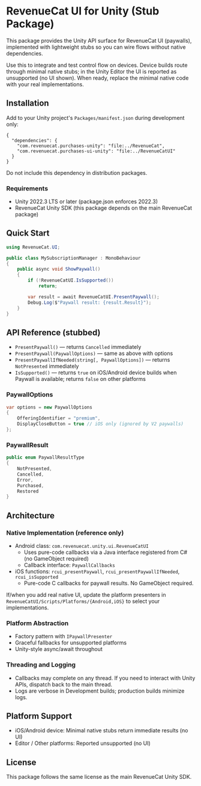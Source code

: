 # RevenueCat UI for Unity (Stub Package)

This package provides the Unity API surface for RevenueCat UI (paywalls),
implemented with lightweight stubs so you can wire flows without native dependencies.

Use this to integrate and test control flow on devices. Device builds route
through minimal native stubs; in the Unity Editor the UI is reported as
unsupported (no UI shown). When ready, replace the minimal native code with your
real implementations.

## Installation

Add to your Unity project's `Packages/manifest.json` during development only:

```
{
  "dependencies": {
    "com.revenuecat.purchases-unity": "file:../RevenueCat",
    "com.revenuecat.purchases-ui-unity": "file:../RevenueCatUI"
  }
}
```

Do not include this dependency in distribution packages.

### Requirements

- Unity 2022.3 LTS or later (package.json enforces 2022.3)
- RevenueCat Unity SDK (this package depends on the main RevenueCat package)

## Quick Start

```csharp
using RevenueCat.UI;

public class MySubscriptionManager : MonoBehaviour 
{
    public async void ShowPaywall()
    {
        if (!RevenueCatUI.IsSupported())
            return;

        var result = await RevenueCatUI.PresentPaywall();
        Debug.Log($"Paywall result: {result.Result}");
    }
}
```

## API Reference (stubbed)

- `PresentPaywall()` — returns `Cancelled` immediately
- `PresentPaywall(PaywallOptions)` — same as above with options
- `PresentPaywallIfNeeded(string[, PaywallOptions])` — returns `NotPresented` immediately
- `IsSupported()` — returns `true` on iOS/Android device builds when Paywall is available; returns `false` on other platforms

### PaywallOptions

```csharp
var options = new PaywallOptions
{
    OfferingIdentifier = "premium",
    DisplayCloseButton = true // iOS only (ignored by V2 paywalls)
};
```

### PaywallResult

```csharp
public enum PaywallResultType 
{
    NotPresented,
    Cancelled,
    Error,
    Purchased,
    Restored
}
```

## Architecture

### Native Implementation (reference only)
- Android class: `com.revenuecat.unity.ui.RevenueCatUI`
  - Uses pure-code callbacks via a Java interface registered from C# (no GameObject required)
  - Callback interface: `PaywallCallbacks`
- iOS functions: `rcui_presentPaywall`, `rcui_presentPaywallIfNeeded`, `rcui_isSupported`
  - Pure-code C callbacks for paywall results. No GameObject required.

If/when you add real native UI, update the platform presenters in
`RevenueCatUI/Scripts/Platforms/{Android,iOS}` to select your implementations.

### Platform Abstraction
- Factory pattern with `IPaywallPresenter`
- Graceful fallbacks for unsupported platforms
- Unity-style async/await throughout

### Threading and Logging
- Callbacks may complete on any thread. If you need to interact with Unity APIs,
  dispatch back to the main thread.
- Logs are verbose in Development builds; production builds minimize logs.

## Platform Support

- iOS/Android device: Minimal native stubs return immediate results (no UI)
- Editor / Other platforms: Reported unsupported (no UI)

## License

This package follows the same license as the main RevenueCat Unity SDK.


